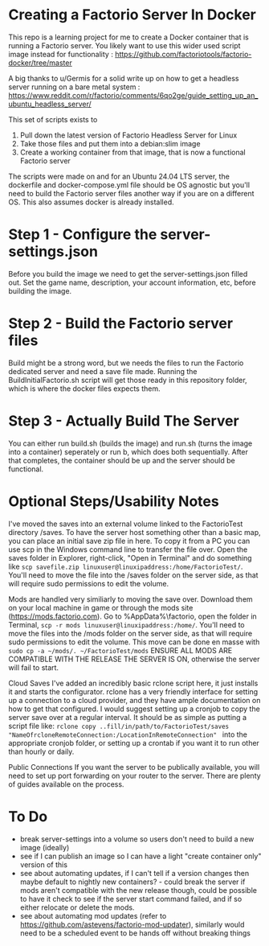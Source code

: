 # Creating a Factorio Server In Docker

This repo is a learning project for me to create a Docker container that is running a Factorio server. You likely want to use this wider used script image instead for functionality : https://github.com/factoriotools/factorio-docker/tree/master

A big thanks to u/Germis for a solid write up on how to get a headless server running on a bare metal system : https://www.reddit.com/r/factorio/comments/6qo2ge/guide_setting_up_an_ubuntu_headless_server/

This set of scripts exists to 
1. Pull down the latest version of Factorio Headless Server for Linux
2. Take those files and put them into a debian:slim image
3. Create a working container from that image, that is now a functional Factorio server

The scripts were made on and for an Ubuntu 24.04 LTS server, the dockerfile and docker-compose.yml file should be OS agnostic but you'll need to build the Factorio server files another way if you are on a different OS. This also assumes docker is already installed.

# Step 1 - Configure the server-settings.json
Before you build the image we need to get the server-settings.json filled out. Set the game name, description, your account information, etc, before building the image.

# Step 2 - Build the Factorio server files
Build might be a strong word, but we needs the files to run the Factorio dedicated server and need a save file made. Running the BuildInitialFactorio.sh script will get those ready in this repository folder, which is where the docker files expects them.

# Step 3 - Actually Build The Server
You can either run build.sh (builds the image) and run.sh (turns the image into a container) seperately or run b, which does both sequentially. After that completes, the container should be up and the server should be functional.

# Optional Steps/Usability Notes
I've moved the saves into an external volume linked to the FactorioTest directory /saves. To have the server host something other than a basic map, you can place an initial save zip file in here. To copy it from a PC you can use scp in the Windows command line to transfer the file over. Open the saves folder in Explorer, right-click, "Open in Terminal" and do something like `scp savefile.zip linuxuser@linuxipaddress:/home/FactorioTest/`. You'll need to move the file into the /saves folder on the server side, as that will require sudo permissions to edit the volume.

Mods are handled very similiarly to moving the save over. Download them on your local machine in game or through the mods site (https://mods.factorio.com). Go to %AppData%\factorio, open the folder in Terminal, `scp -r mods linuxuser@linuxipaddress:/home/`. You'll need to move the files into the /mods folder on the server side, as that will require sudo permissions to edit the volume. This move can be done en masse with `sudo cp -a ~/mods/. ~/FactorioTest/mods` ENSURE ALL MODS ARE COMPATIBLE WITH THE RELEASE THE SERVER IS ON, otherwise the server will fail to start. 

Cloud Saves
I've added an incredibly basic rclone script here, it just installs it and starts the configurator. rclone has a very friendly interface for setting up a connection to a cloud provider, and they have ample documentation on how to get that configured. I would suggest setting up a cronjob to copy the server save over at a regular interval. It should be as simple as putting a script file like:
`rclone copy ..fill/in/path/to/FactorioTest/saves "NameOfrcloneRemoteConnection:/LocationInRemoteConnection"
` into the appropriate cronjob folder, or setting up a crontab if you want it to run other than hourly or daily. 

Public Connections
If you want the server to be publically available, you will need to set up port forwarding on your router to the server. There are plenty of guides available on the process. 

# To Do
- break server-settings into a volume so users don't need to build a new image (ideally)
- see if I can publish an image so I can have a light "create container only" version of this
- see about automating updates, if I can't tell if a version changes then maybe default to nightly new containers? - could break the server if mods aren't compatible with the new release though, could be possible to have it check to see if the server start command failed, and if so either relocate or delete the mods.
- see about automating mod updates (refer to https://github.com/astevens/factorio-mod-updater), similarly would need to be a scheduled event to be hands off without breaking things
